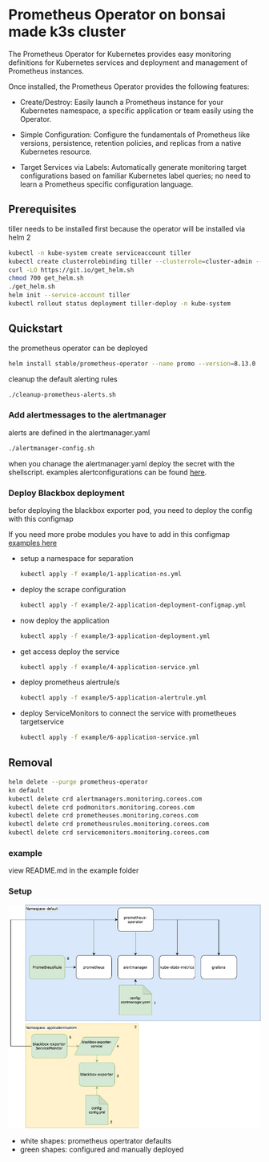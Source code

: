 # Prometheus Operator on bonsai made k3s cluster

The Prometheus Operator for Kubernetes provides easy monitoring definitions for Kubernetes services and deployment and management of Prometheus instances.

Once installed, the Prometheus Operator provides the following features:

* Create/Destroy: Easily launch a Prometheus instance for your Kubernetes namespace, a specific application or team easily using the Operator.

* Simple Configuration: Configure the fundamentals of Prometheus like versions, persistence, retention policies, and replicas from a native Kubernetes resource.

* Target Services via Labels: Automatically generate monitoring target configurations based on familiar Kubernetes label queries; no need to learn a Prometheus specific configuration language.

## Prerequisites

tiller needs to be installed first because the operator will be installed via helm 2

```bash
kubectl -n kube-system create serviceaccount tiller
kubectl create clusterrolebinding tiller --clusterrole=cluster-admin --serviceaccount=kube-system:tiller
curl -LO https://git.io/get_helm.sh
chmod 700 get_helm.sh
./get_helm.sh
helm init --service-account tiller
kubectl rollout status deployment tiller-deploy -n kube-system
```

## Quickstart

the prometheus operator can be deployed

```bash
helm install stable/prometheus-operator --name promo --version=8.13.0
```

cleanup the default alerting rules

```bash
./cleanup-prometheus-alerts.sh
```

### Add alertmessages to the alertmanager

alerts are defined in the alertmanager.yaml

```bash
./alertmanager-config.sh
````

when you chanage the alertmanager.yaml deploy the secret with the shellscript.
examples alertconfigurations can be found [here](https://github.com/coreos/prometheus-operator/blob/master/Documentation/user-guides/alerting.md).

### Deploy Blackbox deployment

befor deploying the blackbox exporter pod, you need to deploy the config with this configmap

If you need more probe modules you have to add in this configmap [examples here](https://github.com/prometheus/blackbox_exporter/blob/master/example.yml)

* setup a namespace for separation

  ```bash
  kubectl apply -f example/1-application-ns.yml
  ```

* deploy the scrape configuration

  ```bash
  kubectl apply -f example/2-application-deployment-configmap.yml
  ```

* now deploy the application

  ```bash
  kubectl apply -f example/3-application-deployment.yml
  ```

* get access deploy the service

  ```bash
  kubectl apply -f example/4-application-service.yml
  ```

* deploy prometheus alertrule/s

  ```bash
  kubectl apply -f example/5-application-alertrule.yml
  ```

* deploy ServiceMonitors to connect the service with prometheues targetservice

  ```bash
  kubectl apply -f example/6-application-service.yml
  ```

## Removal

```bash
helm delete --purge prometheus-operator
kn default
kubectl delete crd alertmanagers.monitoring.coreos.com
kubectl delete crd podmonitors.monitoring.coreos.com
kubectl delete crd prometheuses.monitoring.coreos.com
kubectl delete crd prometheusrules.monitoring.coreos.com
kubectl delete crd servicemonitors.monitoring.coreos.com
```

### example

view README.md in the example folder

### Setup

![desired montoring setup](prometheus-operator-architecture-colored.jpg)

* white shapes: prometheus opertrator defaults
* green shapes: configured and manually deployed
